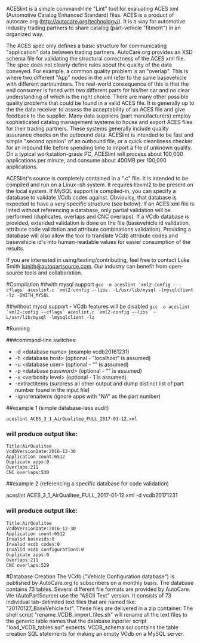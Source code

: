 ACESlint is a simple command-line "Lint" tool for evaluating ACES xml (Automotive Catalog Enhanced Standard) files.
ACES is a product of autocare.org (http://autocare.org/technology/). It is a way for automotive industry trading partners to 
share catalog (part-vehicle "fitment") in an organized way.

 The ACES spec only defines a basic structure for communicating "application" data between trading partners. AutoCare.org
provides an XSD schema file for validating the structural correctness of the ACES xml file. The spec does not clearly define
rules about the quality of the data conveyed. For example, a common quality problem is an "overlap".
This is where two different "App" nodes in the xml refer to the same basevehicle with different partnumbers. The real-world
consequence of this is that the end consumer is faced with two different parts for his/her car and no clear understanding 
of which is the right choice. There are many other possible quality problems that could be found in a valid ACES file. It is
generally up to the the data receiver to assess the acceptability of an ACES file and give feedback to the supplier. Many 
data suppliers (part manufacturers) employ sophisticated catalog management systems to house and export ACES files for their
trading partners. These systems generally include quality assurance checks on the outbound data. ACESlint is intended to be
fast and simple "second opinion" of an outbound file, or a quick cleanliness checker for an inbound file before spending time
to import a file of unknown quality. On a typical workstation-grade PC, ACESlint will process about 100,000 applications
per minute, and consume about 400MB per 100,000 applications.

 ACESlint's source is completely contained in a ".c" file. It is intended to be compiled and run on a Linux-ish system. 
It requires libxml2 to be present on the local system. If MySQL support is compiled-in, you can specify a database to validate 
VCdb codes against. Obvioulsy, that database is expected to have a very specific structure (see below). If an ACES xml file is 
linted without referencing a database, only partial validation will be performed (duplicates, overlaps and CNC overlaps). 
If a VCdb database is provided, extended validation is done on the file (basevehicle id validation, attribute code validation 
and attribute combinations validation). Providing a database will also allow the tool to translate VCdb attribute codes and 
basevehicle id's into human-readable values for easier consumption of the results.

If you are interested in using/testing/contributing, feel free to contact Luke Smith lsmith@autopartsource.com. Our industry
can benefit from open-source tools and collaboration. 


#Compilation
##with mysql support
``gcc -o aceslint `xml2-config --cflags` aceslint.c `xml2-config --libs` -L/usr/lib/mysql -lmysqlclient -lz -DWITH_MYSQL``


##without mysql support - VCdb features will be disabled
``gcc -o aceslint `xml2-config --cflags` aceslint.c `xml2-config --libs` -L/usr/lib/mysql -lmysqlclient -lz``


#Running

###command-line switches:
* -d &lt;database name&gt; (example vcdb20161231)
* -h &lt;database host&gt; (optional - "localhost" is assumed)
* -u &lt;database user&gt; (optional - "" is assumed)
* -p &lt;database password&gt; (optional - "" is assumed)
* -v &lt;verbosity level&gt; (optional - 1 is assumed)
* -extractitems (surpress all other output and dump distinct list of part number found in the input file)
* -ignorenaitems (ignore apps with "NA" as the part number)

##example 1 (simple database-less audit)

``aceslint ACES_3_1_AirQualitee_FULL_2017-01-12.xml``

### will produce output like:
``Title:AirQualitee``<br/>
``VcdbVersionDate:2016-12-30``<br/>
``Application count:6512``<br/>
``Duplicate apps:0``<br/>
``Overlaps:211``<br/>
``CNC overlaps:530``<br/>


##example 2 (referencing a specific database for code validation)

aceslint ACES_3_1_AirQualitee_FULL_2017-01-12.xml -d vcdb20171231

### will produce output like:
``Title:AirQualitee``<br/>
``VcdbVersionDate:2016-12-30``<br/>
``Application count:6512``<br/>
``Invalid basevids:0``<br/>
``Invalid vcdb codes:0``<br/>
``Invalid vcdb configurations:0``<br/>
``Duplicate apps:0``<br/>
``Overlaps:211``<br/>
``CNC overlaps:529``<br/>



#Database Creation
The VCdb ("Vehicle Configuration database") is published by AutoCare.org to subscribers on a monthly basis. The database contains 73 tables. Several 
different file formats are provided by AutoCare. We (AutoPartSource) use the "ASCII Text" version. It consists of 73 individual tab-delimited text files
that are named like: "20170127_BaseVehicle.txt". These files are delivered in a zip container. The shell script "rename_VCDB_import_files.sh" will 
rename all the text files to the generic table names that the database inporter script "load_VCDB_tables.sql" expects. VCDB_schema.sql contains the 
table creation SQL statements for making an empty VCdb on a MySQL server. 










